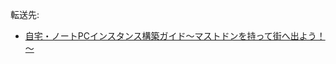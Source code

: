 <div>

転送先:

-   [自宅・ノートPCインスタンス構築ガイド～マストドンを持って街へ出よう！～](/%E8%87%AA%E5%AE%85%E3%83%BB%E3%83%8E%E3%83%BC%E3%83%88PC%E3%82%A4%E3%83%B3%E3%82%B9%E3%82%BF%E3%83%B3%E3%82%B9%E6%A7%8B%E7%AF%89%E3%82%AC%E3%82%A4%E3%83%89%EF%BD%9E%E3%83%9E%E3%82%B9%E3%83%88%E3%83%89%E3%83%B3%E3%82%92%E6%8C%81%E3%81%A3%E3%81%A6%E8%A1%97%E3%81%B8%E5%87%BA%E3%82%88%E3%81%86%EF%BC%81%EF%BD%9E "自宅・ノートPCインスタンス構築ガイド～マストドンを持って街へ出よう！～")

</div>

<div>

</div>
